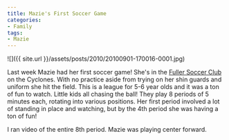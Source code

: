 ```yaml
---
title: Mazie's First Soccer Game
categories:
- Family
tags:
- Mazie
---
```


![]({{ site.url }}/assets/posts/2010/20100901-170016-0001.jpg)
  



Last week Mazie had her first soccer game! She's in the [Fuller Soccer Club](http://fullersoccer.blogspot.com/) on the Cyclones. With no practice aside from trying on her shin guards and uniform she hit the field.
This is a league for 5-6 year olds and it was a ton of fun to watch. Little kids all chasing the ball! They play 8 periods of 5 minutes each, rotating into various positions. Her first period involved a lot of standing in place and watching, but by the 4th period she was having a ton of fun!

I ran video of the entire 8th period. Mazie was playing center forward.
